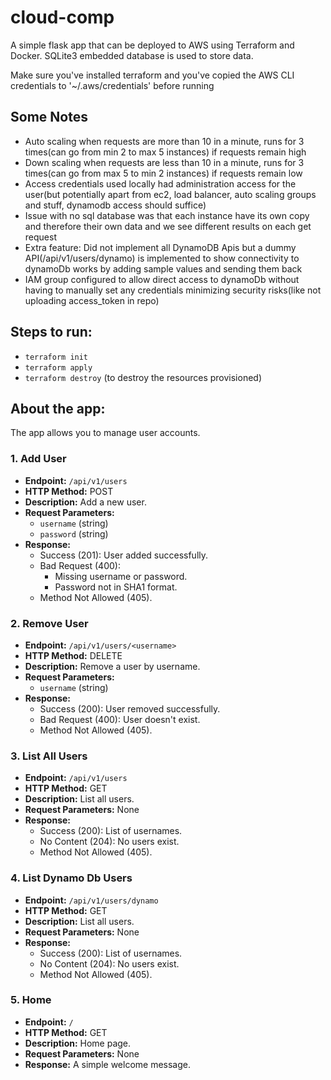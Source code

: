 # cloud-comp
A simple flask app that can be deployed to AWS using Terraform and Docker. SQLite3 embedded database is used to store data.

Make sure you've installed terraform and you've copied the AWS CLI credentials to '~/.aws/credentials' before running

## Some Notes

- Auto scaling when requests are more than 10 in a minute, runs for 3 times(can go from min 2 to max 5 instances) if requests remain high 
- Down scaling when requests are less than 10 in a minute, runs for 3 times(can go from max 5 to min 2 instances) if requests remain low 
- Access credentials used locally had administration access for the user(but potentially apart from ec2, load balancer, auto scaling groups and stuff, dynamodb access should suffice)
- Issue with no sql database was that each instance have its own copy and therefore their own data and we see different results on each get request
- Extra feature: Did not implement all DynamoDB Apis but a dummy API(/api/v1/users/dynamo) is implemented to show connectivity to dynamoDb works by adding sample values and sending them back
- IAM group configured to allow direct access to dynamoDb without having to manually set any credentials minimizing security risks(like not uploading access_token in repo)



## Steps to run:
- `terraform init`
- `terraform apply`
- `terraform destroy` (to destroy the resources provisioned)

## About the app:
The app allows you to manage user accounts.

### 1. Add User

- **Endpoint:** `/api/v1/users`
- **HTTP Method:** POST
- **Description:** Add a new user.
- **Request Parameters:**
  - `username` (string)
  - `password` (string)
- **Response:**
  - Success (201): User added successfully.
  - Bad Request (400):
    - Missing username or password.
    - Password not in SHA1 format.
  - Method Not Allowed (405).

### 2. Remove User

- **Endpoint:** `/api/v1/users/<username>`
- **HTTP Method:** DELETE
- **Description:** Remove a user by username.
- **Request Parameters:**
  - `username` (string)
- **Response:**
  - Success (200): User removed successfully.
  - Bad Request (400): User doesn't exist.
  - Method Not Allowed (405).

### 3. List All Users

- **Endpoint:** `/api/v1/users`
- **HTTP Method:** GET
- **Description:** List all users.
- **Request Parameters:** None
- **Response:**
  - Success (200): List of usernames.
  - No Content (204): No users exist.
  - Method Not Allowed (405).

### 4. List Dynamo Db Users

- **Endpoint:** `/api/v1/users/dynamo`
- **HTTP Method:** GET
- **Description:** List all users.
- **Request Parameters:** None
- **Response:**
  - Success (200): List of usernames.
  - No Content (204): No users exist.
  - Method Not Allowed (405).  

### 5. Home

- **Endpoint:** `/`
- **HTTP Method:** GET
- **Description:** Home page.
- **Request Parameters:** None
- **Response:** A simple welcome message.

